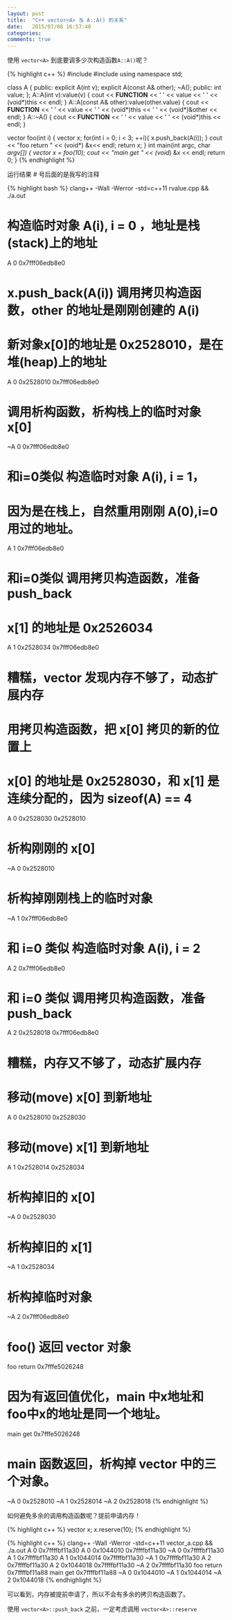 ```yaml
---
layout: post
title:  "C++ vector<A> 与 A::A() 的关系"
date:   2015/07/08 16:57:40
categories:
comments: true
---
```


使用 `vector<A>` 到底要调多少次构造函数`A::A()`呢？


{% highlight c++ %}
#include <iostream>
#include <vector>
using namespace std;

class A {
public:
    explicit A(int v);
    explicit A(const A& other);
    ~A();
public:
    int value;
};
A::A(int v):value(v)
{
    cout << __FUNCTION__
         << ' ' << value
         << ' ' << (void*)this
         << endl;
}
A::A(const A& other):value(other.value)
{
    cout << __FUNCTION__
         << ' ' << value
         << ' ' << (void*)this
         << ' ' << (void*)&other
         << endl;
}
A::~A()
{
    cout << __FUNCTION__
         << ' ' << value
         << ' ' << (void*)this
         << endl;
}

vector<A> foo(int i)
{
    vector<A> x;
    for(int i = 0; i < 3; ++i){
        x.push_back(A(i));
    }
    cout << "foo return " << (void*) &x<< endl;
    return x;
}
int main(int argc, char *argv[])
{
    vector<A> x = foo(10);
    cout << "main get " << (void*) &x << endl;
    return 0;
}
{% endhighlight %}

运行结果 # 号后面的是我写的注释


{% highlight bash %}
clang++ -Wall -Werror -std=c++11 rvalue.cpp && ./a.out
# 构造临时对象 A(i), i = 0 ，地址是栈(stack)上的地址
A 0 0x7fff06edb8e0
# x.push_back(A(i)) 调用拷贝构造函数，other 的地址是刚刚创建的 A(i)
# 新对象x[0]的地址是 0x2528010，是在堆(heap)上的地址
A 0 0x2528010 0x7fff06edb8e0
# 调用析构函数，析构栈上的临时对象 x[0]
~A 0 0x7fff06edb8e0
# 和i=0类似 构造临时对象 A(i), i = 1，
# 因为是在栈上，自然重用刚刚 A(0),i=0 用过的地址。
A 1 0x7fff06edb8e0
# 和i=0类似 调用拷贝构造函数，准备 push_back
# x[1] 的地址是 0x2526034
A 1 0x2528034 0x7fff06edb8e0
# 糟糕，vector 发现内存不够了，动态扩展内存
# 用拷贝构造函数，把 x[0] 拷贝的新的位置上
# x[0] 的地址是 0x2528030，和 x[1] 是连续分配的，因为 sizeof(A) == 4
A 0 0x2528030 0x2528010
# 析构刚刚的 x[0]
~A 0 0x2528010
# 析构掉刚刚栈上的临时对象
~A 1 0x7fff06edb8e0
# 和 i=0 类似 构造临时对象 A(i), i = 2
A 2 0x7fff06edb8e0
# 和 i=0 类似 调用拷贝构造函数，准备 push_back
A 2 0x2528018 0x7fff06edb8e0
# 糟糕，内存又不够了，动态扩展内存
# 移动(move) x[0] 到新地址
A 0 0x2528010 0x2528030
# 移动(move) x[1] 到新地址
A 1 0x2528014 0x2528034
# 析构掉旧的 x[0]
~A 0 0x2528030
# 析构掉旧的 x[1]
~A 1 0x2528034
# 析构掉临时对象
~A 2 0x7fff06edb8e0
# foo() 返回 vector<A> 对象
foo return 0x7fffe5026248
# 因为有返回值优化，main 中x地址和 foo中x的地址是同一个地址。
main get 0x7fffe5026248
# main 函数返回，析构掉 vector 中的三个对象。
~A 0 0x2528010
~A 1 0x2528014
~A 2 0x2528018
{% endhighlight %}


如何避免多余的调用构造函数呢？提前申请内存！


{% highlight c++ %}
    vector<A> x;
    x.reserve(10);
{% endhighlight %}


{% highlight c++ %}
clang++ -Wall -Werror -std=c++11 vector_a.cpp && ./a.out
A 0 0x7ffffbf11a30
A 0 0x1044010 0x7ffffbf11a30
~A 0 0x7ffffbf11a30
A 1 0x7ffffbf11a30
A 1 0x1044014 0x7ffffbf11a30
~A 1 0x7ffffbf11a30
A 2 0x7ffffbf11a30
A 2 0x1044018 0x7ffffbf11a30
~A 2 0x7ffffbf11a30
foo return 0x7ffffbf11a88
main get 0x7ffffbf11a88
~A 0 0x1044010
~A 1 0x1044014
~A 2 0x1044018
{% endhighlight %}

可以看到，内存被提前申请了，所以不会有多余的拷贝构造函数了。


使用 `vector<A>::push_back` 之前，一定考虑调用 `vector<A>::reserve`
